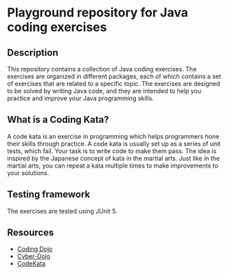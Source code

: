 # Playground repository for Java coding exercises

## Description
This repository contains a collection of Java coding exercises. The exercises are organized in different packages, each 
of which contains a set of exercises that are related to a specific topic. The exercises are designed to be solved by 
writing Java code, and they are intended to help you practice and improve your Java programming skills.

## What is a Coding Kata?
A code kata is an exercise in programming which helps programmers hone their skills through practice. A code kata is 
usually set up as a series of unit tests, which fail. Your task is to write code to make them pass. The idea is inspired
by the Japanese concept of kata in the martial arts. Just like in the martial arts, you can repeat a kata multiple times
to make improvements to your solutions.

## Testing framework
The exercises are tested using JUnit 5. 

## Resources

- [Coding Dojo](https://codingdojo.org/practices/KataCatalogue/)
- [Cyber-Dojo](https://cyber-dojo.org/creator/home)
- [CodeKata](http://codekata.com/)